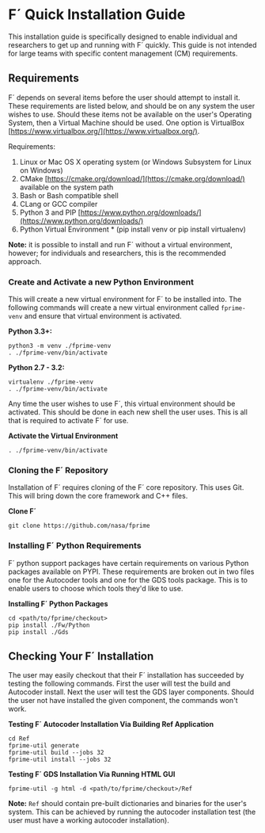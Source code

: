 # F´ Quick Installation Guide

This installation guide is specifically designed to enable individual and researchers to get up and
running with F´ quickly. This guide is not intended for large teams with specific content
management (CM) requirements.

## Requirements

F´ depends on several items before the user should attempt to install it. These requirements are
listed below, and should be on any system the user wishes to use. Should these items not be
available on the user's Operating System, then a Virtual Machine should be used. One option is
VirtualBox [https://www.virtualbox.org/](https://www.virtualbox.org/).

Requirements:

1. Linux or Mac OS X operating system (or Windows Subsystem for Linux on Windows)
2. CMake [https://cmake.org/download/](https://cmake.org/download/) available on the system path
3. Bash or Bash compatible shell
4. CLang or GCC compiler
5. Python 3 and PIP [https://www.python.org/downloads/](https://www.python.org/downloads/)
6. Python Virtual Environment \* (pip install venv or pip install virtualenv)

**Note:** it is possible to install and run F´ without a virtual environment, however; for
individuals and researchers, this is the recommended approach.


### Create and Activate a new Python Environment

This will create a new virtual environment for F´ to be installed into. The following commands
will create a new virtual environment called `fprime-venv` and ensure that virtual environment
is activated.

**Python 3.3+:**
```
python3 -m venv ./fprime-venv
. ./fprime-venv/bin/activate
```

**Python 2.7 - 3.2:**
```
virtualenv ./fprime-venv
. ./fprime-venv/bin/activate
```

Any time the user wishes to use F´, this virtual environment should be activated. This should be
done in each new shell the user uses. This is all that is required to activate F´ for use.

**Activate the Virtual Environment**
```
. ./fprime-venv/bin/activate
```

### Cloning the F´ Repository

Installation of F´ requires cloning of the F´ core repository. This uses Git. This will bring
down the core framework and C++ files. 

**Clone F´**
```
git clone https://github.com/nasa/fprime
```


### Installing F´ Python Requirements

F´ python support packages have certain requirements on various Python packages available on PYPI.
These requirements are broken out in two files one for the Autocoder tools and one for the GDS
tools package. This is to enable users to choose which tools they'd like to use.

**Installing F´ Python Packages**
```
cd <path/to/fprime/checkout>
pip install ./Fw/Python
pip install ./Gds
```

## Checking Your F´ Installation

The user may easily checkout that their F´ installation has succeeded by testing the following
commands. First the user will test the build and Autocoder install. Next the user will test the GDS
layer components. Should the user not have installed the given component, the commands won't work.

**Testing F´ Autocoder Installation Via Building Ref Application**
```
cd Ref
fprime-util generate
fprime-util build --jobs 32
fprime-util install --jobs 32
```

**Testing F´ GDS Installation Via Running HTML GUI**
```
fprime-util -g html -d <path/to/fprime/checkout>/Ref
```
**Note:** `Ref` should contain pre-built dictionaries and binaries for the user's system. This can
be achieved by running the autocoder installation test (the user must have a working autocoder
installation).


